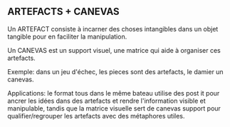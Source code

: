 ## ARTEFACTS + CANEVAS

Un ARTEFACT consiste à incarner des choses intangibles dans un objet tangible pour en faciliter la manipulation.

Un CANEVAS est un support visuel, une matrice qui aide à organiser ces artefacts.

Exemple: dans un jeu d'échec, les pieces sont des artefacts, le damier un canevas.

Applications: le format tous dans le même bateau utilise des post it pour ancrer les idées dans des artefacts et rendre l'information visible et manipulable, tandis que la matrice visuelle sert de canevas support pour qualifier/regrouper les artefacts avec des métaphores utiles.


